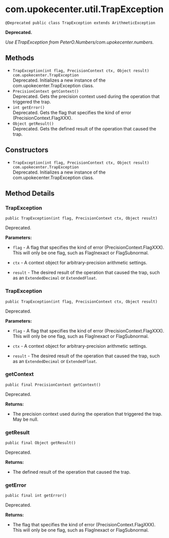 # com.upokecenter.util.TrapException

    @Deprecated public class TrapException extends ArithmeticException

<strong>Deprecated.</strong>&nbsp;
<div class='block'><i>Use ETrapException from PeterO.Numbers/com.upokecenter.numbers.</i></div>

## Methods

* `TrapException(int flag,
             PrecisionContext ctx,
             Object result) com.upokecenter.TrapException`<br>
 Deprecated.  Initializes a new instance of the com.upokecenter.TrapException
 class.
* `PrecisionContext getContext()`<br>
 Deprecated.  Gets the precision context used during the operation that triggered the
 trap.
* `int getError()`<br>
 Deprecated.  Gets the flag that specifies the kind of error (PrecisionContext.FlagXXX).
* `Object getResult()`<br>
 Deprecated.  Gets the defined result of the operation that caused the trap.

## Constructors

* `TrapException(int flag,
             PrecisionContext ctx,
             Object result) com.upokecenter.TrapException`<br>
 Deprecated.  Initializes a new instance of the com.upokecenter.TrapException
 class.

## Method Details

### TrapException
    public TrapException(int flag, PrecisionContext ctx, Object result)
Deprecated.&nbsp;

**Parameters:**

* <code>flag</code> - A flag that specifies the kind of error
 (PrecisionContext.FlagXXX). This will only be one flag, such as
 FlagInexact or FlagSubnormal.

* <code>ctx</code> - A context object for arbitrary-precision arithmetic settings.

* <code>result</code> - The desired result of the operation that caused the trap, such
 as an <code>ExtendedDecimal</code> or <code>ExtendedFloat</code>.

### TrapException
    public TrapException(int flag, PrecisionContext ctx, Object result)
Deprecated.&nbsp;

**Parameters:**

* <code>flag</code> - A flag that specifies the kind of error
 (PrecisionContext.FlagXXX). This will only be one flag, such as
 FlagInexact or FlagSubnormal.

* <code>ctx</code> - A context object for arbitrary-precision arithmetic settings.

* <code>result</code> - The desired result of the operation that caused the trap, such
 as an <code>ExtendedDecimal</code> or <code>ExtendedFloat</code>.

### getContext
    public final PrecisionContext getContext()
Deprecated.&nbsp;

**Returns:**

* The precision context used during the operation that triggered the
 trap. May be null.

### getResult
    public final Object getResult()
Deprecated.&nbsp;

**Returns:**

* The defined result of the operation that caused the trap.

### getError
    public final int getError()
Deprecated.&nbsp;

**Returns:**

* The flag that specifies the kind of error
 (PrecisionContext.FlagXXX). This will only be one flag, such as
 FlagInexact or FlagSubnormal.
